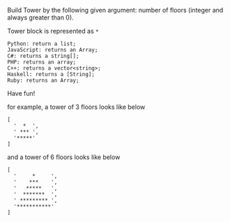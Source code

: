 Build Tower by the following given argument:
number of floors (integer and always greater than 0).

Tower block is represented as `*`

    Python: return a list;
    JavaScript: returns an Array;
    C#: returns a string[];
    PHP: returns an array;
    C++: returns a vector<string>;
    Haskell: returns a [String];
    Ruby: returns an Array;

Have fun!

for example, a tower of 3 floors looks like below

```
[
  '  *  ',
  ' *** ',
  '*****'
]
```

and a tower of 6 floors looks like below

```
[
  '     *     ',
  '    ***    ',
  '   *****   ',
  '  *******  ',
  ' ********* ',
  '***********'
]
```
